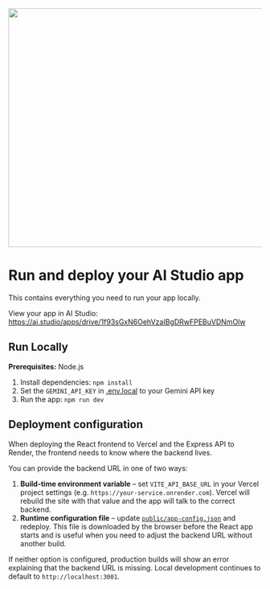 <div align="center">
<img width="1200" height="475" alt="GHBanner" src="https://github.com/user-attachments/assets/0aa67016-6eaf-458a-adb2-6e31a0763ed6" />
</div>

# Run and deploy your AI Studio app

This contains everything you need to run your app locally.

View your app in AI Studio: https://ai.studio/apps/drive/1f93sGxN6OehVzaIBgDRwFPEBuVDNmOlw

## Run Locally

**Prerequisites:**  Node.js


1. Install dependencies:
   `npm install`
2. Set the `GEMINI_API_KEY` in [.env.local](.env.local) to your Gemini API key
3. Run the app:
   `npm run dev`

## Deployment configuration

When deploying the React frontend to Vercel and the Express API to Render, the frontend needs to know where the backend lives.

You can provide the backend URL in one of two ways:

1. **Build-time environment variable** – set `VITE_API_BASE_URL` in your Vercel project settings (e.g. `https://your-service.onrender.com`). Vercel will rebuild the site with that value and the app will talk to the correct backend.
2. **Runtime configuration file** – update [`public/app-config.json`](public/app-config.json) and redeploy. This file is downloaded by the browser before the React app starts and is useful when you need to adjust the backend URL without another build.

If neither option is configured, production builds will show an error explaining that the backend URL is missing. Local development continues to default to `http://localhost:3001`.
